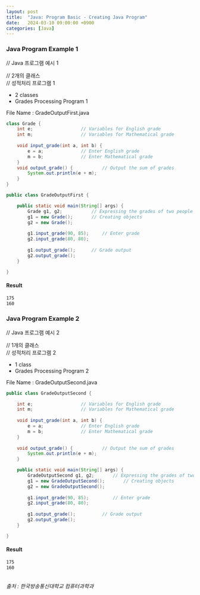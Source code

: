 ```yaml
---
layout: post
title:  "Java: Program Basic - Creating Java Program"
date:   2024-03-10 09:00:00 +0900
categories: [Java]
---
```


### Java Program Example 1   
// Java 프로그램 예시 1   
   
// 2개의 클래스   
// 성적처리 프로그램 1   
- 2 classes   
- Grades Processing Program 1   
   
File Name : GradeOutputFirst.java   
   
```java
class Grade {
	int e;					// Variables for English grade
	int m;					// Variables for Mathematical grade
	
	void input_grade(int a, int b) {
		e = a;				// Enter English grade
		m = b;				// Enter Mathematical grade
	}
	void output_grade() {			// Output the sum of grades
		System.out.println(e + m);
	}
}

public class GradeOutputFirst {

	public static void main(String[] args) {
		Grade g1, g2;			// Expressing the grades of two people
		g1 = new Grade();		// Creating objects
		g2 = new Grade();
		
		g1.input_grade(90, 85);		// Enter grade
		g2.input_grade(80, 80);
		
		g1.output_grade();		// Grade output
		g2.output_grade();
	}

}
```
   
#### Result   
   
```cmd
175
160
```
   
### Java Program Example 2   
// Java 프로그램 예시 2   
   
// 1개의 클래스   
// 성적처리 프로그램 2   
- 1 class   
- Grades Processing Program 2   
   
File Name : GradeOutputSecond.java   
   
```java
public class GradeOutputSecond {

	int e;					// Variables for English grade
	int m;					// Variables for Mathematical grade
	
	void input_grade(int a, int b) {
		e = a;				// Enter English grade
		m = b;				// Enter Mathematical grade
	}
	
	void output_grade() {			// Output the sum of grades
		System.out.println(e + m);
	}

	public static void main(String[] args) {
		GradeOutputSecond g1, g2;		// Expressing the grades of two people
		g1 = new GradeOutputSecond();		// Creating objects
		g2 = new GradeOutputSecond();
		
		g1.input_grade(90, 85);			// Enter grade
		g2.input_grade(80, 80);
		
		g1.output_grade();			// Grade output
		g2.output_grade();
	}

}
```
   
#### Result   
   
```cmd
175
160
```
   
<br />
<cite>출처 : 한국방송통신대학교 컴퓨터과학과</cite>
